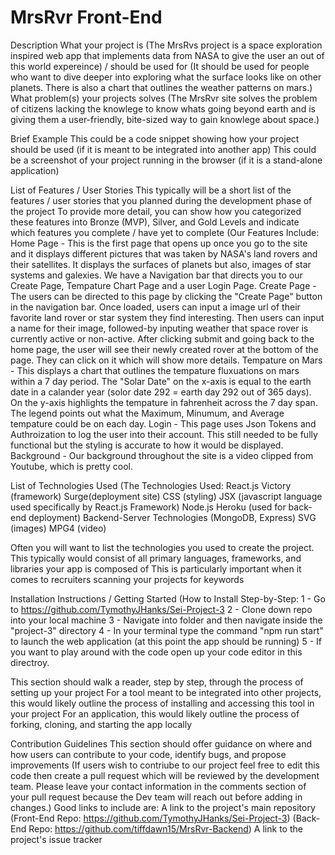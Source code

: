 # MrsRvr Front-End


Description
What your project is (The MrsRvs project is a space exploration inspired web app that implements data from NASA to give the user an out of this world expereince) / should be used for (It should be used for people who want to dive deeper into exploring what the surface looks like on other planets. There is also a chart that outlines the weather patterns on mars.)
What problem(s) your projects solves (The MrsRvr site solves the problem of citizens lacking the knowlege to know whats going beyond earth and is giving them a user-friendly, bite-sized way to gain knowlege about space.)


Brief Example
This could be a code snippet showing how your project should be used (if it is meant to be integrated into another app)
This could be a screenshot of your project running in the browser (if it is a stand-alone application)


List of Features / User Stories
This typically will be a short list of the features / user stories that you planned during the development phase of the project 
To provide more detail, you can show how you categorized these features into Bronze (MVP), Silver, and Gold Levels and indicate which features you complete / have yet to complete
(Our Features Include:
  Home Page - This is the first page that opens up once you go to the site and it displays different pictures that was taken by NASA's land rovers and their satellites. It displays the surfaces of planets but also, images of star systems and galexies. We have a Navigation bar that directs you to our Create Page, Tempature Chart Page and a user Login Page. 
  Create Page - The users can be directed to this page by clicking the "Create Page" button in the navigation bar. Once loaded, users can input a image url of their favorite land rover or star system they find interesting. Then users can input a name for their image, followed-by inputing weather that space rover is currently active or non-active. After clicking submit and going back to the home page, the user will see their newly created rover at the bottom of the page. They can click on it which will show more details.
  Tempature on Mars - This displays a chart that outlines the tempature fluxuations on mars within a 7 day period. The "Solar Date" on the x-axis is equal to the earth date in a calander year (solor date 292 = earth day 292 out of 365 days). On the y-axis highlights the tempature in fahrenheit across the 7 day span. The legend points out what the Maximum, Minumum, and Average tempature could be on each day. 
  Login - This page uses Json Tokens and Authroization to log the user into their account. This still needed to be fully functional but the styling is accurate to how it would be displayed.
  Background - Our background throughout the site is a video clipped from Youtube, which is pretty cool.

List of Technologies Used
(The Technologies Used:
  React.js
  Victory (framework)
  Surge(deployment site)
  CSS (styling)
  JSX (javascript language used specifically by React.js Framework)
  Node.js
  Heroku (used for back-end deployment)
  Backend-Server Technologies (MongoDB, Express)
  SVG (images)
  MPG4 (video)
  
Often you will want to list the technologies you used to create the project.
This typically would consist of all primary languages, frameworks, and libraries your app is composed of
This is particularly important when it comes to recruiters scanning your projects for keywords


Installation Instructions / Getting Started
(How to Install Step-by-Step:
  1 - Go to https://github.com/TymothyJHanks/Sei-Project-3
  2 - Clone down repo into your local machine
  3 - Navigate into folder and then navigate inside the "project-3" directory
  4 - In your terminal type the command "npm run start" to launch the web application (at this point the app should be running)
  5 - If you want to play around with the code open up your code editor in this directroy.
  
This section should walk a reader, step by step, through the process of setting up your project
For a tool meant to be integrated into other projects, this would likely outline the process of installing and accessing this tool in your project
For an application, this would likely outline the process of forking, cloning, and starting the app locally


Contribution Guidelines
This section should offer guidance on where and how users can contribute to your code, identify bugs, and propose improvements (If users wish to contriube to our project feel free to edit this code then create a pull request which will be reviewed by the development team. Please leave your contact information in the comments section of your pull request because the Dev team will reach out before adding in changes.)
Good links to include are:
A link to the project's main repository
(Front-End Repo: https://github.com/TymothyJHanks/Sei-Project-3)
(Back-End Repo: https://github.com/tiffdawn15/MrsRvr-Backend)
A link to the project's issue tracker

